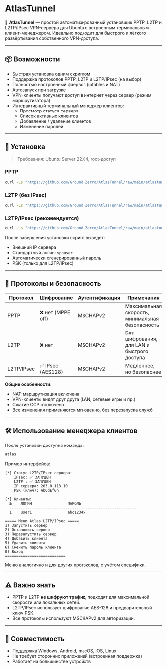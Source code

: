 # AtlasTunnel

📡 **AtlasTunnel** — простой автоматизированный установщик PPTP, L2TP и L2TP/IPsec VPN-сервера для Ubuntu с встроенным терминальным клиент-менеджером. Идеально подходит для быстрого и лёгкого развёртывания собственного VPN-доступа.

---

## 📦 Возможности

- Быстрая установка одним скриптом
- Поддержка протоколов PPTP, L2TP и L2TP/IPsec (на выбор)
- Полностью настроенный фаервол (iptables и NAT)
- Автозапуск при загрузке
- VPN-клиенты получают доступ в интернет через сервер (режим маршрутизатора)
- Интерактивный терминальный менеджер клиентов:
  - Просмотр статуса сервера
  - Список активных клиентов
  - Добавление / удаление клиентов
  - Изменение паролей

---

## 🚀 Установка

> Требования: Ubuntu Server 22.04, root-доступ

### PPTP

```bash
curl -Ls "https://github.com/Ground-Zerro/AtlasTunnel/raw/main/atlastunnel_pptp.sh" | bash
```

### L2TP (без IPsec)

```bash
curl -Ls "https://github.com/Ground-Zerro/AtlasTunnel/raw/main/atlastunnel_l2tp.sh" | bash
```

### L2TP/IPsec (рекомендуется)

```bash
curl -Ls "https://github.com/Ground-Zerro/AtlasTunnel/raw/main/atlastunnel_l2tp-ipsec.sh" | bash
```

После завершения установки скрипт выведет:

- Внешний IP сервера
- Стандартный логин: `vpnuser`
- Автоматически сгенерированный пароль
- PSK (только для L2TP/IPsec)

---

## 🔐 Протоколы и безопасность

| Протокол     | Шифрование        | Аутентификация | Примечания              |
|--------------|-------------------|----------------|-------------------------|
| PPTP         | ❌ нет (MPPE off) | MSCHAPv2       | Максимальная скорость, минимальная безопасность |
| L2TP         | ❌ нет            | MSCHAPv2       | Без шифрования, для LAN и быстрого доступа     |
| L2TP/IPsec   | ✅ IPsec (AES128) | MSCHAPv2       | Медленнее, но безопаснее                        |

**Общие особенности:**
- NAT-маршрутизация включена
- VPN-клиенты видят друг друга (LAN, сетевые игры и пр.)
- Сжатие CCP отключено
- Все изменения применяются мгновенно, без перезапуска служб

---

## 🛠 Использование менеджера клиентов

После установки доступна команда:

```bash
atlas
```

Пример интерфейса:

```
[*] Статус L2TP/IPsec сервера:
    IPsec: ✅ ЗАПУЩЕН
    L2TP : ✅ ЗАПУЩЕН
    IP сервера: 203.0.113.10
    PSK (ключ): AbCdEfGh

[*] Клиенты:
  №    ЛОГИН                ПАРОЛЬ
  ---------------------------------------------------------
  1    user1                abc12345

===== Меню Atlas L2TP/IPsec =====
1) Запустить сервер
2) Остановить сервер
3) Перезапустить сервер
4) Добавить клиента
5) Удалить клиента
6) Сменить пароль клиента
0) Выход
===========================
```

Меню аналогично и для других протоколов, с учётом специфики.

---

## ⚠ Важно знать

- PPTP и L2TP **не шифруют трафик**, подходят для максимальной скорости или локальных сетей.
- L2TP/IPsec использует шифрование AES-128 и предварительный ключ PSK.
- Все протоколы используют MSCHAPv2 для авторизации.

---

## 🧩 Совместимость

- Поддержка Windows, Android, macOS, iOS, Linux
- Не требует сторонних приложений (встроенная поддержка)
- Работает на большинстве устройств
